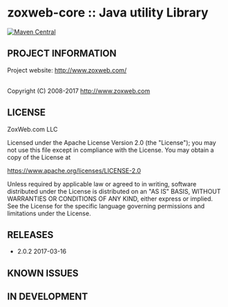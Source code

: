 
 zoxweb-core :: Java utility Library
==========================================================================
[![Maven Central](https://maven-badges.herokuapp.com/maven-central/org.zoxweb/zoxweb-core/badge.svg)](https://maven-badges.herokuapp.com/maven-central/org.zoxweb/zoxweb-core)

## PROJECT INFORMATION

Project website: http://www.zoxweb.com/ <br />
<br />
 
Copyright (C) 2008-2017 http://www.zoxweb.com

## LICENSE
 ZoxWeb.com LLC
 
 Licensed under the Apache License Version 2.0 (the "License");
 you may not use this file except in compliance with the License.
 You may obtain a copy of the License at

 https://www.apache.org/licenses/LICENSE-2.0
  
 Unless required by applicable law or agreed to in writing, software
 distributed under the License is distributed on an "AS IS" BASIS,
 WITHOUT WARRANTIES OR CONDITIONS OF ANY KIND, either express or implied.
 See the License for the specific language governing permissions and
 limitations under the License.

## RELEASES

<ul>
<li>2.0.2 2017-03-16
</ul>


## KNOWN ISSUES


## IN DEVELOPMENT



